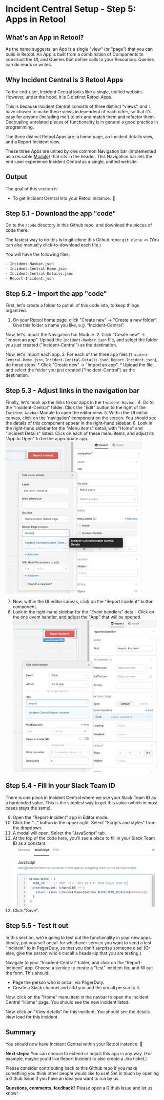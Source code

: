 # Incident Central Setup - Step 5: Apps in Retool

## What's an App in Retool?
As the name suggests, an App is a single "view" (or "page") that you can build in Retool. An App is built from a combination of Components to construct the UI, and Queries that define calls to your Resources. Queries can do reads or writes.

## Why Incident Central is 3 Retool Apps

To the end-user, Incident Central looks like a single, unified website. However, under the hood, it is 3 distinct Retool Apps.

This is because Incident Central consists of three distinct "views", and I have chosen to make these views independent of each other, so that it's easy for anyone (including me!) to mix and match them and refactor them. Decoupling unrelated pieces of functionality is in general a good practice in programming.

The three distinct Retool Apps are: a home page, an incident details view, and a Report Incident view.

These three Apps are united by one common Navigation bar (implemented as a reusable [Module](https://docs.retool.com/docs/modules)) that sits in the header. This Navigation bar lets the end-user experience Incident Central as a single, unified website.

## Output
The goal of this section is:
* To get Incident Central into your Retool instance. 🚀


## Step 5.1 - Download the app "code"
Go to the `/code` directory in this Github repo, and download the pieces of code there.

The fastest way to do this is to git-clone this Github repo:
`git clone <>`
(You can also manually click-to-download each file.)

You will have the following files:

```
- Incident-Navbar.json
- Incident-Central-Home.json
- Incident-Central-Details.json
- Report-Incident.json
```

## Step 5.2 - Import the app "code"
First, let's create a folder to put all of this code into, to keep things organized.
1. On your Retool home page, click "Create new" → "Create a new folder". Give this folder a name you like, e.g. "Incident-Central".

Now, let's import the Navigation bar Module.
2. Click "Create new" → "Import an app". Upload the `Incident-Navbar.json` file, and select the folder you just created ("Incident-Central") as the destination.

Now, let's import each app.
3. For each of the three app files (`Incident-Central-Home.json`, `Incident-Central-Details.json`, `Report-Incident.json`), do these steps:
    * Click "Create new" → "Import an app".
    * Upload the file, and select the folder you just created ("Incident-Central") as the destination.


## Step 5.3 - Adjust links in the navigation bar
Finally, let's hook up the links to our apps in the `Incident-Navbar`.
4. Go to the "Incident-Central" folder. Click the "Edit" button to the right of the `Incident-Navbar` Module to open the editor view.
5. Within the UI editor canvas, click on the 'navigation' component on the screen. You should see the details of this component appear in the right-hand sidebar.
6. Look in the right-hand sidebar for the "Menu items" detail, with "Home" and "Incident Details" listed. Click on each of these menu items, and adjust its "App to Open" to be the appropriate app.
<br/><img src="./images/adjust-navbar-link.png" alt="Setting up the PagerDuty resource" style="height: 500px;">

7. Now, within the UI editor canvas, click on the "Report Incident" button component.
8. Look in the right-hand sidebar for the "Event handlers" detail. Click on the one event handler, and adjust the "App" that will be opened.
<br/><img src="./images/adjust-report-incident-link.png" alt="Setting up the PagerDuty resource" style="height: 500px;">

## Step 5.4 - Fill in your Slack Team ID
There is one place in Incident Central where we use your Slack Team ID as a hardcoded value. This is the simplest way to get this value (which in most cases stays the same).

9. Open the "Report-Incident" app in Editor mode.
10. Click the "..." button in the upper right. Select "Scripts and styles" from the dropdown.
11. A modal will open. Select the "JavaScript" tab.
12. At the top of the code here, you'll see a place to fill in your Slack Team ID as a constant.
<br/><img src="./images/fill-in-slack-team-id.png" alt="Setting up the PagerDuty resource" style="height: 200px;">
13. Click "Save".

## Step 5.5 - Test it out
In this section, we're going to test out the functionality in your new apps. Ideally, put yourself oncall for whichever service you want to send a test "incident" to in PagerDuty, so that you don't surprise someone else! (Or else, give the person who's oncall a heads-up that you are testing.)

Navigate to your "Incident-Central" folder, and click on the "Report-Incident" app. Choose a service to create a "test" incident for, and fill out the form. This should:
- Page the person who is oncall via PagerDuty.
- Create a Slack channel and add you and the oncall person to it.

Now, click on the "Home" menu item in the navbar to open the Incident Central "Home" page. You should see the new incident listed.

Now, click on "View details" for this incident. You should see the details view load for this incident.


## Summary

You should now have Incident Central within your Retool instance! 🥳

**Next steps:** You can choose to extend or adjust this app in any way. (For example, maybe you'd like Report Incident to also create a Jira ticket.)

Please consider contributing back to this Github repo if you make something you think other people would like to use! Get in touch by opening a Github Issue if you have an idea you want to run by us.

**Questions, comments, feedback?** Please open a Github Issue and let us know!
